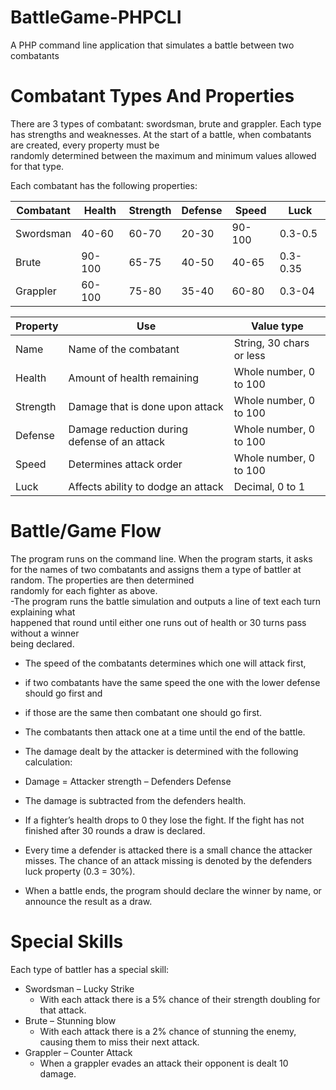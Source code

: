 # BattleGame-PHPCLI
A PHP command line application that simulates a battle between two combatants

# Combatant	Types And Properties
There	are	3	types	of	combatant:	swordsman,	brute	and	grappler.	Each	type	has	strengths	and	
weaknesses.	At	the	start	of	a	battle,	when	combatants	are	created,	every	property	must	be	
randomly	determined	between	the	maximum	and	minimum	values	allowed	for	that	type.

Each	combatant	has	the	following	properties:

Combatant | Health | Strength | Defense | Speed | Luck |
--- | --- | --- | --- |--- |--- |
Swordsman | 40-60 | 60-70 | 20-30 | 90-100 | 0.3-0.5 | 
Brute | 90-100 | 65-75 | 40-50 | 40-65 | 0.3-0.35 |
Grappler | 60-100 | 75-80 | 35-40 | 60-80 | 0.3-04 |

Property | Use | Value type
--- | ---| ---|
Name | Name	of	the	combatant | String,	30	chars	or	less
Health | Amount	of health	remaining | Whole	number,	0	to	100
Strength | Damage	that	is	done	upon	attack | Whole	number,	0	to	100
Defense | Damage	reduction	during	defense	of	an	attack | Whole	number,	0	to	100
Speed | Determines	attack	order | Whole	number,	0	to	100
Luck | Affects	ability	to	dodge	an	attack | Decimal,	0	to	1


# Battle/Game	Flow
The	program	runs	on	the	command	line.		When	the	program	starts,	it	asks	for	the	names	of	two	
combatants	and	assigns	them	a	type	of	battler	at	random.		The	properties	are	then	determined	
randomly	for	each	fighter	as	above.	
-The	program	runs	the	battle	simulation	and	outputs	a	line	of	text	each	turn	explaining	what	
happened	that	round	until	either	one	runs	out	of	health	or	30	turns	pass	without	a	winner	
being	declared.

* The	speed	of	the	combatants	determines	which	one	will	attack	first,	
 * if	two	combatants	have	the	same	speed	the	one	with	the	lower	defense	should	go	first	and	
 * if	those	are	the	same then combatant	one	should	go	first.	
 
* The	combatants	then	attack	one	at	a	time	until	the	end	of	the	battle.	
 * The	damage	dealt	by	the	attacker	is	determined	with	the	following	calculation:
  * Damage	=	Attacker	strength	–	Defenders	Defense
   * The	damage	is	subtracted	from	the	defenders	health.	
 * If	a	fighter’s	health	drops	to	0	they	lose	the	fight.	If	the	fight	has	not	finished	after	30	rounds	a	draw	is	declared.

* Every	time	a	defender	is	attacked	there	is	a	small	chance	the	attacker	misses.	The	chance	of	an	attack	missing	is	denoted	by	the	defenders	luck	property	(0.3	=	30%).	
* When	a	battle	ends,	the	program	should	declare	the	winner	by	name,	or	announce	the	result	as	a	draw.

# Special	Skills

Each	type	of	battler	has	a	special	skill:
 * Swordsman –	Lucky	Strike
   * With	each	attack	there	is	a	5%	chance	of	their	strength	doubling	for	that	attack.
 * Brute –	Stunning	blow
   * With	each	attack	there	is	a 2%	chance	of	stunning	the	enemy,	causing	them	to	miss	their	next	attack.
 * Grappler –	Counter	Attack
   * When	a	grappler	evades	an	attack	their	opponent	is	dealt	10	damage.

